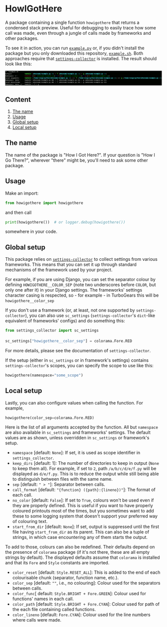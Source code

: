 # HowIGotHere

A package containing a single function `howigothere` that returns a condensed
stack preview. Useful for debugging to easily trace how some call was made,
even through a jungle of calls made by frameworks and other packages.

To see it in action, you can run
[`example.py`](https://github.com/vsego/howigothere/blob/master/example.py) or, if
you didn't install the package but you only downloaded this repository,
[`example.sh`](https://github.com/vsego/howigothere/blob/master/example.sh). Both
approaches require that
[`settings-collector`](https://pypi.org/project/settings-collector/) is
installed. The result should look like this:

![Screenshot](https://raw.githubusercontent.com/vsego/howigothere/master/images/example.png)

## Content

1. [The name](#the-name)
2. [Usage](#usage)
3. [Global setup](#global-setup)
4. [Local setup](#local-setup)

## The name

The name of the package is "How I Got Here?". If your question is "How I Go
There?", wherever "there" might be, you'll need to ask some other package.

## Usage

Make an import:
```python
from howigothere import howigothere
```
and then call
```python
print(howigothere())  # or logger.debug(howigothere())
```
somewhere in your code.

## Global setup

This package relies on
[`settings-collector`](https://pypi.org/project/settings-collector/) to collect
settings from various frameworks. This means that you can set it up through
standard mechanisms of the framework used by your project.

For example, if you are using Django, you can set the separator colour by
defining `HOWIGOTHERE__COLOR_SEP` (note two underscores before `COLOR`, but
only one after it) in your Django settings. The frameworks' settings character
casing is respected, so - for example - in TurboGears this will be
`howigothere__color_sep`

If you don't use a framework (or, at least, not one supported by
`settings-collector`), you can also use `sc_settings` (`settings-collector`'s
`dict`-like equivalent of frameworks' configs) and do something this:
```python
from settings_collector import sc_settings

sc_settings["howigothere__color_sep"] = colorama.Fore.RED
```

For more details, please see the documentation of `settings-collector`.

If the setup (either in `sc_settings` or in framework's settings) contains
`settings-collector`'s scopes, you can specify the scope to use like this:
```python
howigothere(namespace="some_scope")
```

## Local setup

Lastly, you can also configure values when calling the function. For example,
```python
howigothere(color_sep=colorama.Fore.RED)
```

Here is the list of all arguments accepted by the function. All but `namespace`
are also available in `sc_settings` and frameworks' settings. The default
values are as shown, unless overridden in `sc_settings` or framework's setup.

* `namespace` [default: `None`]: If set, it is used as scope identifier in
  `settings_collector`.
* `keep_dirs` [default: 1]: The number of directories to keep in output (`None`
  to keep them all). For example, if set to `2`, path `/a/b/c/d/e/f.py` will be
  displayed as `d/e/f.py`. This is to reduce the output while still being able
  to distinguish between files with the same name.
* `sep` [default: `" > "`]: Separator between calls.
* `call_format` [default: `"{function} ({path}:{lineno})"`]: The format of each
  call.
* `no_color` [default: `False`]: If set to `True`, colours won't be used even
  if they are properly defined. This is useful if you want to have properly
  coloured printouts most of the times, but you sometimes want to add these to
  some logging system that doesn't support your preferred way of colouring
  text.
* `start_from_dir` [default: `None`]: If set, output is suppressed until the
  first file having `start_from_dir` as its parent. This can also be a tuple of
  strings, in which case encountering any of them starts the output.

To add to those, colours can also be redefined. Their defaults depend on the
presence of `colorama` package (if it's not there, these are all empty strings
by default). The displayed defaults assume that `colorama` is installed and
that its `Fore` and `Style` constants are imported.

* `color_reset` [default: `Style.RESET_ALL`]: This is added to the end of each
  colourisable chunk (separator, function name, etc.).
* `color_sep` [default: `""`, i.e., no colouring]: Colour used for the
  separators between calls.
* `color_func`[ default: `Style.BRIGHT + Fore.GREEN`]: Colour used for
  functions' names in each call.
* `color_path` [default: `Style.BRIGHT + Fore.CYAN`]: Colour used for path of
  the each file containing called functions.
* `color_lineno` [default: `Fore.CYAN`]: Colour used for the line numbers where
  calls were made.
